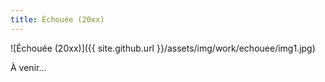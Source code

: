 ```yaml
---
title: Échouée (20xx)
---
```


![Échouée (20xx)]({{ site.github.url }}/assets/img/work/echouee/img1.jpg)

À venir...
